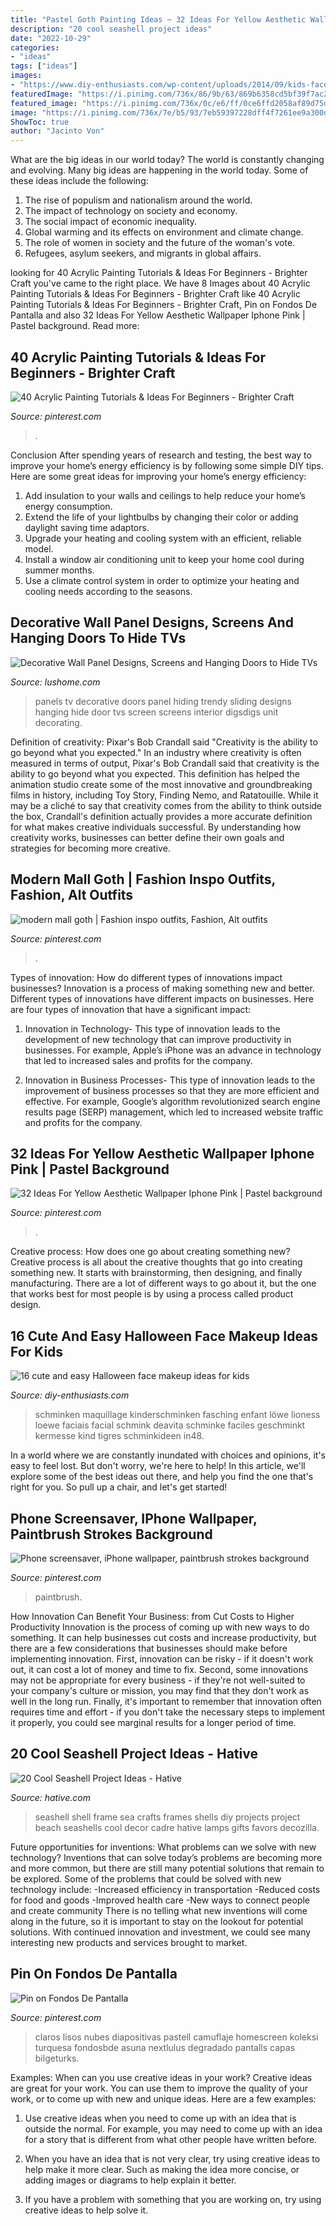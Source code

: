 ```yaml
---
title: "Pastel Goth Painting Ideas ~ 32 Ideas For Yellow Aesthetic Wallpaper Iphone Pink"
description: "20 cool seashell project ideas"
date: "2022-10-29"
categories:
- "ideas"
tags: ["ideas"]
images:
- "https://www.diy-enthusiasts.com/wp-content/uploads/2014/09/kids-face-makeup-ideas-little-girl-lioness-e1410711157940.jpg"
featuredImage: "https://i.pinimg.com/736x/86/9b/63/869b6358cd5bf39f7ac2cecbd865b392.jpg"
featured_image: "https://i.pinimg.com/736x/0c/e6/ff/0ce6ffd2058af89d75d97be8032fee3a.jpg"
image: "https://i.pinimg.com/736x/7e/b5/93/7eb59397228dff4f7261ee9a300d96cc.jpg"
ShowToc: true
author: "Jacinto Von"
---
```



What are the big ideas in our world today?
The world is constantly changing and evolving. Many big ideas are happening in the world today. Some of these ideas include the following:
1. The rise of populism and nationalism around the world.
2. The impact of technology on society and economy.
3. The social impact of economic inequality. 
4. Global warming and its effects on environment and climate change. 
5. The role of women in society and the future of the woman's vote. 
6. Refugees, asylum seekers, and migrants in global affairs. 

	

		
looking for 40 Acrylic Painting Tutorials &amp; Ideas For Beginners - Brighter Craft you've came to the right place. We have 8 Images about 40 Acrylic Painting Tutorials &amp; Ideas For Beginners - Brighter Craft like 40 Acrylic Painting Tutorials &amp; Ideas For Beginners - Brighter Craft, Pin on Fondos De Pantalla and also 32 Ideas For Yellow Aesthetic Wallpaper Iphone Pink | Pastel background. Read more:
		
    
## 40 Acrylic Painting Tutorials &amp; Ideas For Beginners - Brighter Craft

<img loading=lazy src="https://i.pinimg.com/736x/76/b2/00/76b2007e6eddf1f0aacc2ba2e33bc4b1.jpg" onerror="this.onerror=null;this.src='https://tse1.mm.bing.net/th?id=OIP.ssX5Q6pHrR_8Wh2akYhbwgHaJ3&amp;pid=15.1';" alt="40 Acrylic Painting Tutorials &amp; Ideas For Beginners - Brighter Craft">

_Source: pinterest.com_

>. 

	

Conclusion
After spending years of research and testing, the best way to improve your home’s energy efficiency is by following some simple DIY tips. Here are some great ideas for improving your home’s energy efficiency: 
1. Add insulation to your walls and ceilings to help reduce your home’s energy consumption. 
2. Extend the life of your lightbulbs by changing their color or adding daylight saving time adaptors. 
3. Upgrade your heating and cooling system with an efficient, reliable model. 
4. Install a window air conditioning unit to keep your home cool during summer months. 
5. Use a climate control system in order to optimize your heating and cooling needs according to the seasons.

    
## Decorative Wall Panel Designs, Screens And Hanging Doors To Hide TVs

<img loading=lazy src="https://www.lushome.com/wp-content/uploads/2014/11/decorative-panels-hiding-tv-8.jpg" onerror="this.onerror=null;this.src='https://tse4.mm.bing.net/th?id=OIP.c85VGIaroHm6m9NJPdLksQHaHa&amp;pid=15.1';" alt="Decorative Wall Panel Designs, Screens and Hanging Doors to Hide TVs">

_Source: lushome.com_

>panels tv decorative doors panel hiding trendy sliding designs hanging hide door tvs screen screens interior digsdigs unit decorating. 

	

Definition of creativity: Pixar's Bob Crandall said "Creativity is the ability to go beyond what you expected."
In an industry where creativity is often measured in terms of output, Pixar's Bob Crandall said that creativity is the ability to go beyond what you expected. This definition has helped the animation studio create some of the most innovative and groundbreaking films in history, including Toy Story, Finding Nemo, and Ratatouille.
While it may be a cliché to say that creativity comes from the ability to think outside the box, Crandall's definition actually provides a more accurate definition for what makes creative individuals successful. By understanding how creativity works, businesses can better define their own goals and strategies for becoming more creative.

    
## Modern Mall Goth | Fashion Inspo Outfits, Fashion, Alt Outfits

<img loading=lazy src="https://i.pinimg.com/736x/0c/e6/ff/0ce6ffd2058af89d75d97be8032fee3a.jpg" onerror="this.onerror=null;this.src='https://tse4.mm.bing.net/th?id=OIP.RH7N4knpCHUTp9TbfftCogHaQA&amp;pid=15.1';" alt="modern mall goth | Fashion inspo outfits, Fashion, Alt outfits">

_Source: pinterest.com_

>. 

	

Types of innovation: How do different types of innovations impact businesses?
Innovation is a process of making something new and better. Different types of innovations have different impacts on businesses. Here are four types of innovation that have a significant impact:
1. Innovation in Technology- This type of innovation leads to the development of new technology that can improve productivity in businesses. For example, Apple’s iPhone was an advance in technology that led to increased sales and profits for the company.

2. Innovation in Business Processes- This type of innovation leads to the improvement of business processes so that they are more efficient and effective. For example, Google’s algorithm revolutionized search engine results page (SERP) management, which led to increased website traffic and profits for the company.


    
## 32 Ideas For Yellow Aesthetic Wallpaper Iphone Pink | Pastel Background

<img loading=lazy src="https://i.pinimg.com/736x/7e/b5/93/7eb59397228dff4f7261ee9a300d96cc.jpg" onerror="this.onerror=null;this.src='https://tse3.mm.bing.net/th?id=OIP.r_AtQKYZdZ8xCxIicX1OaQAAAA&amp;pid=15.1';" alt="32 Ideas For Yellow Aesthetic Wallpaper Iphone Pink | Pastel background">

_Source: pinterest.com_

>. 

	

Creative process: How does one go about creating something new?
Creative process is all about the creative thoughts that go into creating something new. It starts with brainstorming, then designing, and finally manufacturing. There are a lot of different ways to go about it, but the one that works best for most people is by using a process called product design.

    
## 16 Cute And Easy Halloween Face Makeup Ideas For Kids

<img loading=lazy src="https://www.diy-enthusiasts.com/wp-content/uploads/2014/09/kids-face-makeup-ideas-little-girl-lioness-e1410711157940.jpg" onerror="this.onerror=null;this.src='https://tse4.mm.bing.net/th?id=OIP.__21iv5VH1lzBtHCDDS3kQHaQp&amp;pid=15.1';" alt="16 cute and easy Halloween face makeup ideas for kids">

_Source: diy-enthusiasts.com_

>schminken maquillage kinderschminken fasching enfant löwe lioness loewe faciais facial schmink deavita schminke faciles geschminkt kermesse kind tigres schminkideen in48. 

	

In a world where we are constantly inundated with choices and opinions, it's easy to feel lost. But don't worry, we're here to help! In this article, we'll explore some of the best ideas out there, and help you find the one that's right for you. So pull up a chair, and let's get started!

    
## Phone Screensaver, IPhone Wallpaper, Paintbrush Strokes Background

<img loading=lazy src="https://i.pinimg.com/736x/86/9b/63/869b6358cd5bf39f7ac2cecbd865b392.jpg" onerror="this.onerror=null;this.src='https://tse3.mm.bing.net/th?id=OIP.LYovAHiGgmmgPXKYu864SAHaNL&amp;pid=15.1';" alt="Phone screensaver, iPhone wallpaper, paintbrush strokes background">

_Source: pinterest.com_

>paintbrush. 

	

How Innovation Can Benefit Your Business: from Cut Costs to Higher Productivity
Innovation is the process of coming up with new ways to do something. It can help businesses cut costs and increase productivity, but there are a few considerations that businesses should make before implementing innovation. First, innovation can be risky - if it doesn't work out, it can cost a lot of money and time to fix. Second, some innovations may not be appropriate for every business - if they're not well-suited to your company's culture or mission, you may find that they don't work as well in the long run. Finally, it's important to remember that innovation often requires time and effort - if you don't take the necessary steps to implement it properly, you could see marginal results for a longer period of time.

    
## 20 Cool Seashell Project Ideas - Hative

<img loading=lazy src="https://hative.com/wp-content/uploads/2014/12/seashell-project-ideas/11-sea-shell-photo-frame.jpg" onerror="this.onerror=null;this.src='https://tse4.mm.bing.net/th?id=OIP.zg4oFNNHPHchdF10OVI2mQHaJ4&amp;pid=15.1';" alt="20 Cool Seashell Project Ideas - Hative">

_Source: hative.com_

>seashell shell frame sea crafts frames shells diy projects project beach seashells cool decor cadre hative lamps gifts favors decozilla. 

	

Future opportunities for inventions: What problems can we solve with new technology?
Inventions that can solve today’s problems are becoming more and more common, but there are still many potential solutions that remain to be explored. Some of the problems that could be solved with new technology include: 
-Increased efficiency in transportation 
-Reduced costs for food and goods 
-Improved health care 
-New ways to connect people and create community 
There is no telling what new inventions will come along in the future, so it is important to stay on the lookout for potential solutions. With continued innovation and investment, we could see many interesting new products and services brought to market.

    
## Pin On Fondos De Pantalla

<img loading=lazy src="https://i.pinimg.com/736x/0b/f5/54/0bf55456735da14be0925188e42ea90f.jpg" onerror="this.onerror=null;this.src='https://tse3.mm.bing.net/th?id=OIP.jTZBiyIAFi58XU4-BmdWlAHaN2&amp;pid=15.1';" alt="Pin on Fondos De Pantalla">

_Source: pinterest.com_

>claros lisos nubes diapositivas pastell camuflaje homescreen koleksi turquesa fondosbde asuna nextlulus degradado pantalls capas bilgeturks. 

	

Examples: When can you use creative ideas in your work?
Creative ideas are great for your work. You can use them to improve the quality of your work, or to come up with new and unique ideas. Here are a few examples:
1. Use creative ideas when you need to come up with an idea that is outside the normal. For example, you may need to come up with an idea for a story that is different from what other people have written before.

2. When you have an idea that is not very clear, try using creative ideas to help make it more clear. Such as making the idea more concise, or adding images or diagrams to help explain it better.

3. If you have a problem with something that you are working on, try using creative ideas to help solve it.

